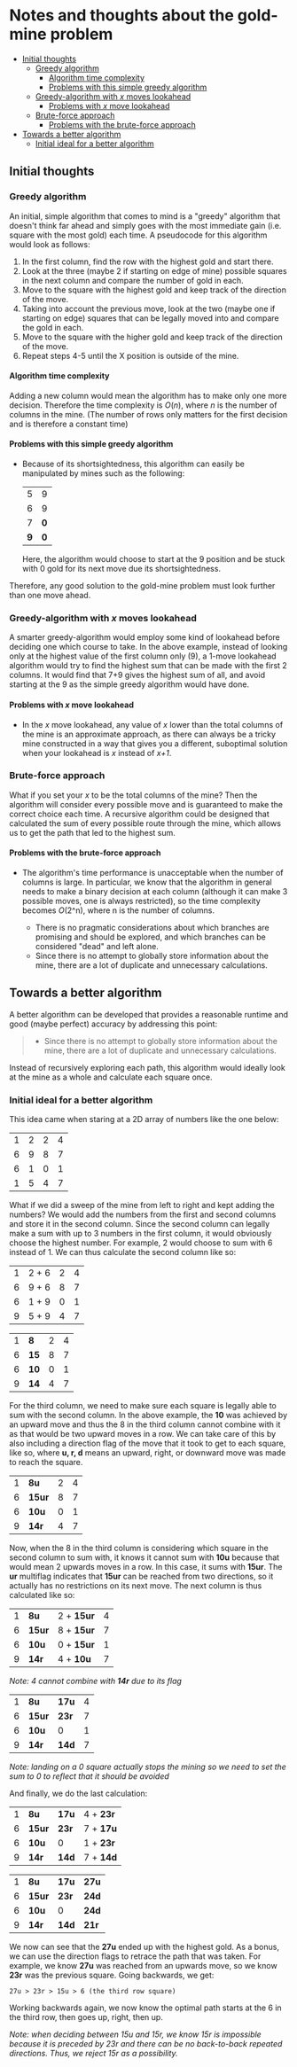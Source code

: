 # Notes and thoughts about the gold-mine problem

<!-- @import "[TOC]" {cmd="toc" depthFrom=2 depthTo=6 orderedList=false} -->

<!-- code_chunk_output -->

- [Initial thoughts](#initial-thoughts)
  - [Greedy algorithm](#greedy-algorithm)
    - [Algorithm time complexity](#algorithm-time-complexity)
    - [Problems with this simple greedy algorithm](#problems-with-this-simple-greedy-algorithm)
  - [Greedy-algorithm with _x_ moves lookahead](#greedy-algorithm-with-_x_-moves-lookahead)
    - [Problems with _x_ move lookahead](#problems-with-_x_-move-lookahead)
  - [Brute-force approach](#brute-force-approach)
    - [Problems with the brute-force approach](#problems-with-the-brute-force-approach)
- [Towards a better algorithm](#towards-a-better-algorithm)
  - [Initial ideal for a better algorithm](#initial-ideal-for-a-better-algorithm)

<!-- /code_chunk_output -->

## Initial thoughts

### Greedy algorithm

An initial, simple algorithm that comes to mind is a "greedy" algorithm that doesn't think far ahead and simply goes with the most immediate gain (i.e. square with the most gold) each time. A pseudocode for this algorithm would look as follows:

1. In the first column, find the row with the highest gold and start there.
2. Look at the three (maybe 2 if starting on edge of mine) possible squares in the next column and compare the number of gold in each.
3. Move to the square with the highest gold and keep track of the direction of the move.
4. Taking into account the previous move, look at the two (maybe one if starting on edge) squares that can be legally moved into and compare the gold in each.
5. Move to the square with the higher gold and keep track of the direction of the move.
6. Repeat steps 4-5 until the X position is outside of the mine.

#### Algorithm time complexity

Adding a new column would mean the algorithm has to make only one more decision. Therefore the time complexity is _O_(_n_), where _n_ is the number of columns in the mine. (The number of rows only matters for the first decision and is therefore a constant time)

#### Problems with this simple greedy algorithm

- Because of its shortsightedness, this algorithm can easily be manipulated by mines such as the following:

  |       |       |
  | ----- | ----- |
  | 5     | 9     |
  | 6     | 9     |
  | 7     | **0** |
  | **9** | **0** |

  Here, the algorithm would choose to start at the 9 position and be stuck with 0 gold for its next move due its shortsightedness.

Therefore, any good solution to the gold-mine problem must look further than one move ahead.

### Greedy-algorithm with _x_ moves lookahead

A smarter greedy-algorithm would employ some kind of lookahead before deciding one which course to take. In the above example, instead of looking only at the highest value of the first column only (9), a 1-move lookahead algorithm would try to find the highest sum that can be made with the first 2 columns. It would find that 7+9 gives the highest sum of all, and avoid starting at the 9 as the simple greedy algorithm would have done.

#### Problems with _x_ move lookahead

- In the _x_ move lookahead, any value of _x_ lower than the total columns of the mine is an approximate approach, as there can always be a tricky mine constructed in a way that gives you a different, suboptimal solution when your lookahead is _x_ instead of _x+1_.

### Brute-force approach

What if you set your _x_ to be the total columns of the mine? Then the algorithm will consider every possible move and is guaranteed to make the correct choice each time. A recursive algorithm could be designed that calculated the sum of every possible route through the mine, which allows us to get the path that led to the highest sum.

#### Problems with the brute-force approach

- The algorithm's time performance is unacceptable when the number of columns is large. In particular, we know that the algorithm in general needs to make a binary decision at each column (although it can make 3 possible moves, one is always restricted), so the time complexity becomes _O_(2^n), where n is the number of columns.

  - There is no pragmatic considerations about which branches are promising and should be explored, and which branches can be considered "dead" and left alone.
  - Since there is no attempt to globally store information about the mine, there are a lot of duplicate and unnecessary calculations.

## Towards a better algorithm

A better algorithm can be developed that provides a reasonable runtime and good (maybe perfect) accuracy by addressing this point:

> - Since there is no attempt to globally store information about the mine, there are a lot of duplicate and unnecessary calculations.

Instead of recursively exploring each path, this algorithm would ideally look at the mine as a whole and calculate each square once.

### Initial ideal for a better algorithm

This idea came when staring at a 2D array of numbers like the one below:

|     |     |     |     |
| --- | --- | --- | --- |
| 1   | 2   | 2   | 4   |
| 6   | 9   | 8   | 7   |
| 6   | 1   | 0   | 1   |
| 1   | 5   | 4   | 7   |

What if we did a sweep of the mine from left to right and kept adding the numbers? We would add the numbers from the first and second columns and store it in the second column. Since the second column can legally make a sum with up to 3 numbers in the first column, it would obviously choose the highest number. For example, 2 would choose to sum with 6 instead of 1. We can thus calculate the second column like so:

|     |       |     |     |
| --- | ----- | --- | --- |
| 1   | 2 + 6 | 2   | 4   |
| 6   | 9 + 6 | 8   | 7   |
| 6   | 1 + 9 | 0   | 1   |
| 9   | 5 + 9 | 4   | 7   |

|     |        |     |     |
| --- | ------ | --- | --- |
| 1   | **8**  | 2   | 4   |
| 6   | **15** | 8   | 7   |
| 6   | **10** | 0   | 1   |
| 9   | **14** | 4   | 7   |

For the third column, we need to make sure each square is legally able to sum with the second column. In the above example, the **10** was achieved by an upward move and thus the 8 in the third column cannot combine with it as that would be two upward moves in a row. We can take care of this by also including a direction flag of the move that it took to get to each square, like so, where **u, r, d** means an upward, right, or downward move was made to reach the square.

|     |          |     |     |
| --- | -------- | --- | --- |
| 1   | **8u**   | 2   | 4   |
| 6   | **15ur** | 8   | 7   |
| 6   | **10u**  | 0   | 1   |
| 9   | **14r**  | 4   | 7   |

Now, when the 8 in the third column is considering which square in the second column to sum with, it knows it cannot sum with **10u** because that would mean 2 upwards moves in a row. In this case, it sums with **15ur**. The **ur** multiflag indicates that **15ur** can be reached from two directions, so it actually has no restrictions on its next move. The next column is thus calculated like so:

|     |          |              |     |
| --- | -------- | ------------ | --- |
| 1   | **8u**   | 2 + **15ur** | 4   |
| 6   | **15ur** | 8 + **15ur** | 7   |
| 6   | **10u**  | 0 + **15ur** | 1   |
| 9   | **14r**  | 4 + **10u**  | 7   |

_Note: 4 cannot combine with **14r** due to its flag_

|     |          |         |     |
| --- | -------- | ------- | --- |
| 1   | **8u**   | **17u** | 4   |
| 6   | **15ur** | **23r** | 7   |
| 6   | **10u**  | 0       | 1   |
| 9   | **14r**  | **14d** | 7   |

_Note: landing on a 0 square actually stops the mining so we need to set the sum to 0 to reflect that it should be avoided_

And finally, we do the last calculation:

|     |          |         |             |
| --- | -------- | ------- | ----------- |
| 1   | **8u**   | **17u** | 4 + **23r** |
| 6   | **15ur** | **23r** | 7 + **17u** |
| 6   | **10u**  | 0       | 1 + **23r** |
| 9   | **14r**  | **14d** | 7 + **14d** |

|     |          |         |         |
| --- | -------- | ------- | ------- |
| 1   | **8u**   | **17u** | **27u** |
| 6   | **15ur** | **23r** | **24d** |
| 6   | **10u**  | 0       | **24d** |
| 9   | **14r**  | **14d** | **21r** |

We now can see that the **27u** ended up with the highest gold. As a bonus, we can use the direction flags to retrace the path that was taken. For example, we know **27u** was reached from an upwards move, so we know **23r** was the previous square. Going backwards, we get:

`27u > 23r > 15u > 6 (the third row square)`

Working backwards again, we now know the optimal path starts at the 6 in the third row, then goes up, right, then up.

_Note: when deciding between 15u and 15r, we know 15r is impossible because it is preceded by 23r and there can be no back-to-back repeated directions. Thus, we reject 15r as a possibility._
